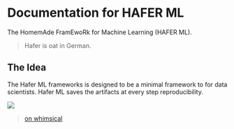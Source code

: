 # Documentation for HAFER ML


The HomemAde FramEwoRk for Machine Learning (HAFER ML).

> Hafer is oat in German.

## The Idea

The Hafer ML frameworks is designed to be a minimal framework to for data scientists. Hafer ML saves the artifacts at every step reproducibility.

![](https://datumorphism.leima.is/blog/data-science/assets/a-simple-machine-learning-framework/simple_framework_ml_projects.png)
> [on whimsical](https://whimsical.com/hafer-ml-WMGCWpDixJG9S3PAFWey1i)






